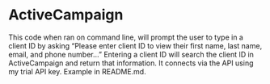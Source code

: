 # ActiveCampaign
This code when ran on command line, will prompt the user to type in a client ID by asking “Please enter client ID to view their first name, last name, email, and phone number...” Entering a client ID will search the client ID in ActiveCampaign and return that information. It connects via the API using my trial API key.  Example in README.md.
